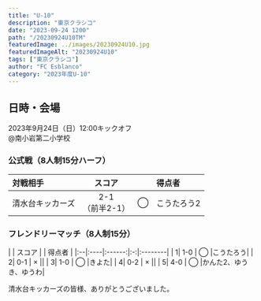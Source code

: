```yaml
---
title: "U-10"
description: "東京クラシコ"
date: "2023-09-24 1200"
path: "/20230924U10TM"
featuredImage: ../images/20230924U10.jpg
featuredImageAlt: "20230924U10"
tags: ["東京クラシコ"]
author: "FC Esblanco"
category: "2023年度U-10"
---
```


## 日時・会場

2023年9月24日（日）12:00キックオフ<br>
@南小岩第二小学校


### 公式戦（8人制15分ハーフ）  

| 対戦相手| スコア |   | 得点者  |
|:----|:------:|:-:|:--------|
| 清水台キッカーズ | 2-1<br>（前半2-1） | ◯ |こうたろう2|

### フレンドリーマッチ（8人制15分）

| | スコア |   | 得点者  |
|:--|:----|:------:|:-:|:--------|
| 1| 1-0 | ◯ |こうたろう|
| 2| 0-1 | × ||
| 3| 1-0 | ◯ |きよた|
| 4| 0-2 | × ||
| 5| 4-0 | ◯ |かんた2、ゆうき、ゆうわ|

清水台キッカーズの皆様、ありがとうございました。